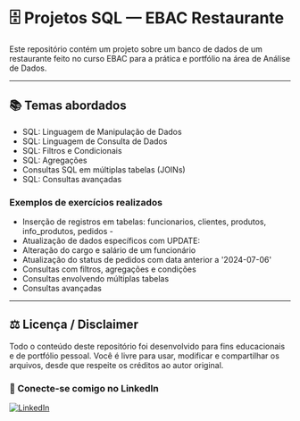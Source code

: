 # 🗄️ Projetos SQL — EBAC Restaurante

Este repositório contém um projeto sobre um banco de dados de um restaurante feito no curso EBAC para a prática e portfólio na área de Análise de Dados.

---

## 📚 Temas abordados 

* SQL: Linguagem de Manipulação de Dados
* SQL: Linguagem de Consulta de Dados
* SQL: Filtros e Condicionais
* SQL: Agregações
* Consultas SQL em múltiplas tabelas (JOINs)
* SQL: Consultas avançadas

### Exemplos de exercícios realizados
* Inserção de registros em tabelas: funcionarios, clientes, produtos, info_produtos, pedidos -
* Atualização de dados específicos com UPDATE:
* Alteração do cargo e salário de um funcionário
* Atualização do status de pedidos com data anterior a '2024-07-06'
* Consultas com filtros, agregações e condições
*  Consultas envolvendo múltiplas tabelas
* Consultas avançadas

---

## ⚖️ Licença / Disclaimer

Todo o conteúdo deste repositório foi desenvolvido para fins educacionais e de portfólio pessoal. Você é livre para usar, modificar e compartilhar os arquivos, desde que respeite os créditos ao autor original.

 ### 🤝 Conecte-se comigo no LinkedIn
 
 [![LinkedIn](https://img.shields.io/badge/LinkedIn-0077B5?style=for-the-badge\&logo=linkedin\&logoColor=white)](https://www.linkedin.com/in/tiago-magalhães-santos-0b6ab0b6/)
